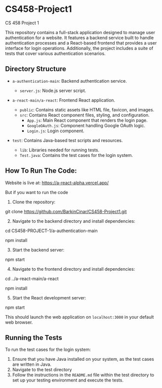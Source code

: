 # CS458-Project1
CS 458 Project 1

This repository contains a full-stack application designed to manage user authentication for a website. It features a backend service built to handle authentication processes and a React-based frontend that provides a user interface for login operations. Additionally, the project includes a suite of tests that cover various authentication scenarios.

## Directory Structure

- `a-authentication-main`: Backend authentication service.
  - `server.js`: Node.js server script.

- `a-react-main/a-react`: Frontend React application.
  - `public`: Contains static assets like HTML file, favicon, and images.
  - `src`: Contains React component files, styling, and configuration.
    - `App.js`: Main React component that renders the login page.
    - `GoogleOAuth.js`: Component handling Google OAuth logic.
    - `Login.js`: Login component.

- `test`: Contains Java-based test scripts and resources.
  - `lib`: Libraries needed for running tests.
  - `Test.java`: Contains the test cases for the login system.

## How To Run The Code:

Website is live at: https://a-react-alpha.vercel.app/

But if you want to run the code
1. Clone the repository:

git clone https://github.com/BarkinCinar/CS458-Project1.git

2. Navigate to the backend directory and install dependencies:

cd CS458-PROJECT-1/a-authentication-main

npm install

3. Start the backend server:

npm start

4. Navigate to the frontend directory and install dependencies:

cd ../a-react-main/a-react

npm install

5. Start the React development server:

npm start

This should launch the web application on `localhost:3000` in your default web browser.

## Running the Tests

To run the test cases for the login system:

1. Ensure that you have Java installed on your system, as the test cases are written in Java.
2. Navigate to the test directory
3. Follow the instructions in the `README.md` file within the test directory to set up your testing environment and execute the tests.

